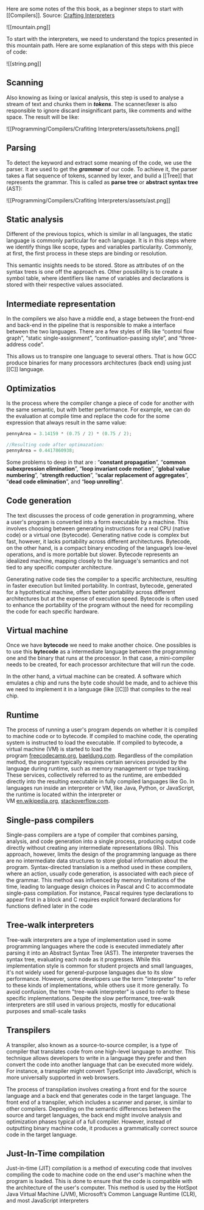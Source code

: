 Here are some notes of the this book, as a beginner steps to start with [[Compilers]].
Source: [Crafting Interpreters](https://craftinginterpreters.com)

![[mountain.png]]

To start with the interpreters, we need to understand the topics presented in this mountain path. Here are some explanation of this steps with this piece of code: 

![[string.png]]

## Scanning
Also knowing as lixing or laxical analysis, this step is used to analyse a stream of text and chunks them in **_tokens_**. The scanner/lexer is also responsible to ignore discard insignificant parts, like comments and withe space. The result will be like:

![[Programming/Compilers/Crafiting Interpreters/assets/tokens.png]]

## Parsing
To detect the keyword and extract some meaning of the code, we use the parser. It are used to get the **_grammar_** of our code. To achieve it, the parser takes a flat sequence of tokens, scanned by lexer, and build a [[Tree]] that represents the grammar. This is called as **parse tree** or **abstract syntax tree** (AST):

![[Programming/Compilers/Crafiting Interpreters/assets/ast.png]]

## Static analysis
Different of the previous topics,  which is similar in all languages, the static language is commonly particular for each language. It is in this steps where we identify things like scope, types and variables particularity. Commonly, at first, the first process in these steps are binding or resolution.

This semantic insights needs to be stored. Store as attributes of on the syntax trees is one off the approach es. Other possibility is to create a symbol table, where identifiers like name of variables and declarations is stored with their respective values associated.

## Intermediate representation 
In the compilers we also have a middle end, a stage between the front-end and back-end in the pipeline that is responsible to make a interface between the two languages. 
There are a few styles of IRs like “control flow graph”, “static single-assignment”, “continuation-passing style”, and “three-address code”.

This allows us to transpire one language to several others. That is how GCC produce binaries for many processors architectures (back end) using just [[C]] language.

## Optimizatios
Is the process where the compiler change a piece of code for another with the same semantic, but with better performance. For example, we can do the evaluation at compile time and replace the code for the some expression that always result in the same value:
```csharp
pennyArea = 3.14159 * (0.75 / 2) * (0.75 / 2);

//Resulting code after optimazation:
pennyArea = 0.4417860938;
```

Some problems to deep in that are : “**constant propagation**”, “**common subexpression elimination**”, “**loop invariant code motion**”, “**global value numbering**”, “**strength reduction**”, “**scalar replacement of aggregates**”, “**dead code elimination**”, and “**loop unrolling**”.

## Code generation
The text discusses the process of code generation in programming, where a user's program is converted into a form executable by a machine. This involves choosing between generating instructions for a real CPU (native code) or a virtual one (bytecode). Generating native code is complex but fast, however, it lacks portability across different architectures. Bytecode, on the other hand, is a compact binary encoding of the language’s low-level operations, and is more portable but slower. Bytecode represents an idealized machine, mapping closely to the language's semantics and not tied to any specific computer architecture.

Generating native code ties the compiler to a specific architecture, resulting in faster execution but limited portability. In contrast, bytecode, generated for a hypothetical machine, offers better portability across different architectures but at the expense of execution speed. Bytecode is often used to enhance the portability of the program without the need for recompiling the code for each specific hardware.

## Virtual machine
Once we have **bytecode** we need to make another choice. One possibles is to use this **bytecode** as a intermediate language between the programming one and the binary that runs at the processor. In that case, a mini-compiler needs to be created, for each processor architecture that will run the code.

In the other hand, a virtual machine can be created. A software which emulates a chip and runs the byte code should be made, and to achieve this we need to implement it in a language (like [[C]]) that compiles to the real chip.

## Runtime
The process of running a user's program depends on whether it is compiled to machine code or to bytecode. If compiled to machine code, the operating system is instructed to load the executable. If compiled to bytecode, a virtual machine (VM) is started to load the program [freecodecamp.org](https://www.freecodecamp.org/news/compiled-versus-interpreted-languages/), [baeldung.com](https://www.baeldung.com/java-compiled-interpreted). Regardless of the compilation method, the program typically requires certain services provided by the language during runtime, such as memory management or type tracking. These services, collectively referred to as the runtime, are embedded directly into the resulting executable in fully compiled languages like Go. In languages run inside an interpreter or VM, like Java, Python, or JavaScript, the runtime is located within the interpreter or VM [en.wikipedia.org](https://en.wikipedia.org/wiki/Runtime_system), [stackoverflow.com](https://stackoverflow.com/questions/1326071/is-java-a-compiled-or-an-interpreted-programming-language).

## Single-pass compilers
Single-pass compilers are a type of compiler that combines parsing, analysis, and code generation into a single process, producing output code directly without creating any intermediate representations (IRs). This approach, however, limits the design of the programming language as there are no intermediate data structures to store global information about the program. Syntax-directed translation is a method used in these compilers, where an action, usually code generation, is associated with each piece of the grammar. This method was influenced by memory limitations of the time, leading to language design choices in Pascal and C to accommodate single-pass compilation. For instance, Pascal requires type declarations to appear first in a block and C requires explicit forward declarations for functions defined later in the code

## Tree-walk interpreters
Tree-walk interpreters are a type of implementation used in some programming languages where the code is executed immediately after parsing it into an Abstract Syntax Tree (AST). The interpreter traverses the syntax tree, evaluating each node as it progresses. While this implementation style is common for student projects and small languages, it's not widely used for general-purpose languages due to its slow performance. However, some developers use the term "interpreter" to refer to these kinds of implementations, while others use it more generally. To avoid confusion, the term "tree-walk interpreter" is used to refer to these specific implementations. Despite the slow performance, tree-walk interpreters are still used in various projects, mostly for educational purposes and small-scale tasks

## Transpilers
A transpiler, also known as a source-to-source compiler, is a type of compiler that translates code from one high-level language to another. This technique allows developers to write in a language they prefer and then convert the code into another language that can be executed more widely. For instance, a transpiler might convert TypeScript into JavaScript, which is more universally supported in web browsers.

The process of transpilation involves creating a front end for the source language and a back end that generates code in the target language. The front end of a transpiler, which includes a scanner and parser, is similar to other compilers. Depending on the semantic differences between the source and target languages, the back end might involve analysis and optimization phases typical of a full compiler. However, instead of outputting binary machine code, it produces a grammatically correct source code in the target language.

## Just-In-Time compilation
Just-in-time (JIT) compilation is a method of executing code that involves compiling the code to machine code on the end user's machine when the program is loaded. This is done to ensure that the code is compatible with the architecture of the user's computer. This method is used by the HotSpot Java Virtual Machine (JVM), Microsoft’s Common Language Runtime (CLR), and most JavaScript interpreters